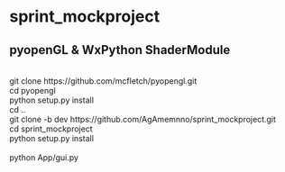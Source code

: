 # sprint_mockproject
<h2>pyopenGL &amp; WxPython ShaderModule</h2>
<br/>
git clone https://github.com/mcfletch/pyopengl.git  <br/>
cd pyopengl <br/>
python setup.py install<br/>
cd ..<br/>
git clone -b dev https://github.com/AgAmemnno/sprint_mockproject.git<br/>
cd sprint_mockproject<br/>
python setup.py install<br/>
<br/>
python App/gui.py<br/>
